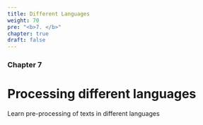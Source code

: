 ```yaml
---
title: Different Languages
weight: 70
pre: "<b>7. </b>"
chapter: true
draft: false
---
```


### Chapter 7

# Processing different languages

Learn pre-processing of texts in different languages
